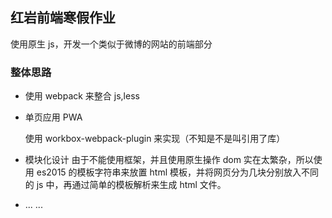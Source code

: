 ## 红岩前端寒假作业

使用原生 js，开发一个类似于微博的网站的前端部分

### 整体思路

* 使用 webpack 来整合 js,less

* 单页应用 PWA

  使用 workbox-webpack-plugin 来实现（不知是不是叫引用了库）

* 模块化设计
  由于不能使用框架，并且使用原生操作 dom 实在太繁杂，所以使用 es2015 的模板字符串来放置 html 模板，并将网页分为几块分别放入不同的 js 中，再通过简单的模板解析来生成 html 文件。

* ... ...

